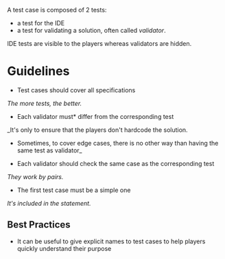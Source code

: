 A test case is composed of 2 tests:

- a test for the IDE
- a test for validating a solution, often called _validator_.

IDE tests are visible to the players whereas validators are hidden.

# Guidelines <a name="guidelines"/>

- Test cases should cover all specifications

_The more tests, the better._

- Each validator must* differ from the corresponding test

_It's only to ensure that the players don't hardcode the solution.
* Sometimes, to cover edge cases, there is no other way than having the same test as validator_

- Each validator should check the same case as the corresponding test

_They work by pairs._

- The first test case must be a simple one

_It's included in the statement._

## Best Practices

- It can be useful to give explicit names to test cases to help players quickly understand their purpose

